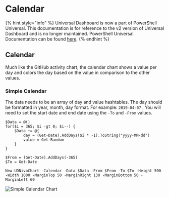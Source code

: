 # Calendar

{% hint style="info" %}
Universal Dashboard is now a part of PowerShell Universal. This documentation is for reference to the v2 version of Universal Dashboard and is no longer maintained. PowerShell Universal Documentation can be found [here](https://docs.ironmansoftware.com).
{% endhint %}

## Calendar

Much like the GitHub activity chart, the calendar chart shows a value per day and colors the day based on the value in comparison to the other values.

### Simple Calendar

The data needs to be an array of day and value hashtables. The day should be formatted in year, month, day format. For example: `2019-04-07` . You will need to set the start date and end date using the `-To` and `-From` values.

```text
$Data = @()
for($i = 365; $i -gt 0; $i--) {
    $Data += @{
        day = (Get-Date).AddDays($i * -1).ToString("yyyy-MM-dd")
        value = Get-Random
    }
}

$From = (Get-Date).AddDays(-365)
$To = Get-Date

New-UDNivoChart -Calendar -Data $Data -From $From -To $To -Height 500 -Width 1000 -MarginTop 50 -MarginRight 130 -MarginBottom 50 -MarginLeft 60
```

![Simple Calendar Chart](../../../.gitbook/assets/image%20%2816%29.png)

